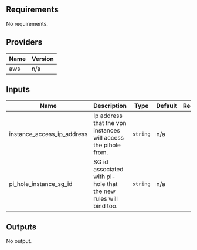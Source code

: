 ## Requirements

No requirements.

## Providers

| Name | Version |
|------|---------|
| aws | n/a |

## Inputs

| Name | Description | Type | Default | Required |
|------|-------------|------|---------|:--------:|
| instance\_access\_ip\_address | Ip address that the vpn instances will access the pihole from. | `string` | n/a | yes |
| pi\_hole\_instance\_sg\_id | SG id associated with pi-hole that the new rules will bind too. | `string` | n/a | yes |

## Outputs

No output.
